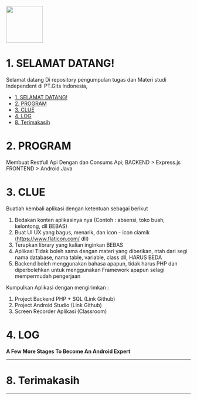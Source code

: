 <img height="100em" src="https://github-readme-stats.vercel.app/api?username=aziez&show_icons=true&hide_border=true&&count_private=true&include_all_commits=true" />

 # 1. SELAMAT DATANG!
Selamat datang Di repository pengumpulan tugas dan Materi studi Independent di PT.Gits Indonesia,

- [1. SELAMAT DATANG!](#1-selamat-datang)
- [2. PROGRAM](#2-program)
- [3. CLUE](#3-clue)
- [4. LOG](#4-log)
- [8. Terimakasih](#8-terimakasih)

# 2. PROGRAM
Membuat Restfull Api Dengan dan Consums Api;
BACKEND > Express.js
FRONTEND > Android Java



# 3. CLUE
Buatlah kembali aplikasi dengan ketentuan sebagai berikut 
1. Bedakan konten aplikasinya nya (Contoh : absensi, toko buah, kelontong, dll BEBAS)
2. Buat UI UX yang bagus, menarik, dan icon - icon ciamik  (https://www.flaticon.com/ dll)
3. Terapkan library yang kalian inginkan BEBAS
4. Aplikasi Tidak boleh sama dengan materi yang diberikan, ntah dari segi nama database, nama table, variable, class dll, HARUS BEDA
5. Backend boleh menggunakan bahasa apapun, tidak harus PHP dan diperbolehkan untuk menggunakan Framework apapun selagi mempermudah pengerjaan


Kumpulkan Aplikasi dengan mengirimkan :
1. Project Backend PHP + SQL (Link Github)
2. Project Android Studio (Link Github)
3. Screen Recorder Aplikasi (Classroom)



# 4. LOG
**A Few More Stages To Become An Android Expert**


***

# 8. Terimakasih

***
